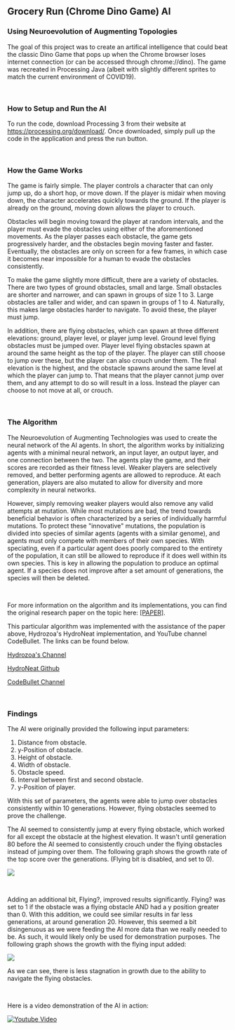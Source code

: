 ## Grocery Run (Chrome Dino Game) AI
### Using Neuroevolution of Augmenting Topologies

The goal of this project was to create an artifical intelligence that could beat the classic Dino Game that pops up when the Chrome browser loses internet connection (or can be accessed through chrome://dino). The game was recreated in Processing Java (albeit with slightly different sprites to match the current environment of COVID19).

<br />

### How to Setup and Run the AI

To run the code, download Processing 3 from their website at https://processing.org/download/. Once downloaded, simply pull up the code in the application and press the run button.

<br />

### How the Game Works

The game is fairly simple. The player controls a character that can only jump up, do a short hop, or move down. If the player is midair when moving down, the character accelerates quickly towards the ground. If the player is already on the ground, moving down allows the player to crouch.

Obstacles will begin moving toward the player at random intervals, and the player must evade the obstacles using either of the aforementioned movements. As the player passes each obstacle, the game gets progressively harder, and the obstacles begin moving faster and faster. Eventually, the obstacles are only on screen for a few frames, in which case it becomes near impossible for a human to evade the obstacles consistently.

To make the game slightly more difficult, there are a variety of obstacles. There are two types of ground obstacles, small and large. Small obstacles are shorter and narrower, and can spawn in groups of size 1 to 3. Large obstacles are taller and wider, and can spawn in groups of 1 to 4. Naturally, this makes large obstacles harder to navigate. To avoid these, the player must jump.

In addition, there are flying obstacles, which can spawn at three different elevations: ground, player level, or player jump level. Ground level flying obstacles must be jumped over. Player level flying obstacles spawn at around the same height as the top of the player. The player can still choose to jump over these, but the player can also crouch under them. The final elevation is the highest, and the obstacle spawns around the same level at which the player can jump to. That means that the player cannot jump over them, and any attempt to do so will result in a loss. Instead the player can choose to not move at all, or crouch.

<br />

### The Algorithm

The Neuroevolution of Augmenting Technologies was used to create the neural network of the AI agents. In short, the algorithm works by initializing agents with a minimal neural network, an input layer, an output layer, and one connection between the two. The agents play the game, and their scores are recorded as their fitness level. Weaker players are selectively removed, and better performing agents are allowed to reproduce. At each generation, players are also mutated to allow for diversity and more complexity in neural networks.

However, simply removing weaker players would also remove any valid attempts at mutation. While most mutations are bad, the trend towards beneficial behavior is often characterized by a series of individually harmful mutations. To protect these "innovative" mutations, the population is divided into species of similar agents (agents with a similar genome), and agents must only compete with members of their own species. With speciating, even if a particular agent does poorly compared to the entirety of the population, it can still be allowed to reproduce if it does well within its own species. This is key in allowing the population to produce an optimal agent. If a species does not improve after a set amount of generations, the species will then be deleted.

<br />

For more information on the algorithm and its implementations, you can find the original research paper on the topic here: [[PAPER]](http://nn.cs.utexas.edu/downloads/papers/stanley.ec02.pdf "[PAPER]").

This particular algorithm was implemented with the assistance of the paper above, Hydrozoa's HydroNeat implementation, and YouTube channel CodeBullet. The links can be found below.

[Hydrozoa's Channel](https://www.youtube.com/channel/UCQ3I9UG_zvcQOs6tTPyyz_A "Hydrozoa's Channel")

[HydroNeat Github](https://github.com/hydrozoa-yt/hydroneat "[HydroNeat Github]")

[CodeBullet Channel](https://www.youtube.com/channel/UC0e3QhIYukixgh5VVpKHH9Q "CodeBullet Channel")


<br />


### Findings

The AI were originally provided the following input parameters:

1. Distance from obstacle.
2. y-Position of obstacle.
3. Height of obstacle.
4. Width of obstacle.
5. Obstacle speed.
6. Interval between first and second obstacle.
7. y-Position of player.

With this set of parameters, the agents were able to jump over obstacles consistently within 10 generations. However, flying obstacles seemed to prove the challenge.

The AI seemed to consistently jump at every flying obstacle, which worked for all except the obstacle at the highest elevation. It wasn't until generation 80 before the AI seemed to consistently crouch under the flying obstacles instead of jumping over them. The following graph shows the growth rate of the top score over the generations. (Flying bit is disabled, and set to 0).

![](https://i.imgur.com/I0OUrSO.png)

<br />

Adding an additional bit, Flying?, improved results significantly. Flying? was set to 1 if the obstacle was a flying obstacle AND had a y position greater than 0. With this addition, we could see similar results in far less generations, at around generation 20. However, this seemed a bit disingenuous as we were feeding the AI more data than we really needed to be. As such, it would likely only be used for demonstration purposes. The following graph shows the growth with the flying input added:

![](https://i.imgur.com/zUe0nIg.png)

As we can see, there is less stagnation in growth due to the ability to navigate the flying obstacles.

<br />

Here is a video demonstration of the AI in action:

[![Youtube Video](https://img.youtube.com/vi/5eMnGvzL1DA/0.jpg)](https://youtu.be/5eMnGvzL1DA)
